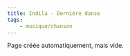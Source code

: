 ```yaml
---
title: Indila - Dernière danse
tags:
    - musique/chanson
---
```


Page créée automatiquement, mais vide.
